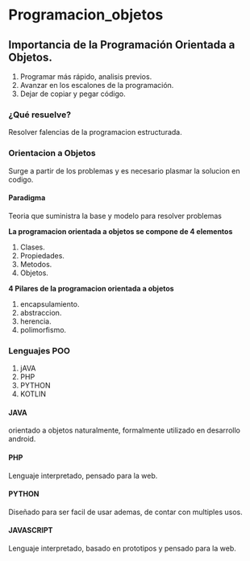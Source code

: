 # Programacion_objetos
## Importancia de la Programación Orientada a Objetos.
1. Programar más rápido, analisis previos.
2. Avanzar en los escalones de la programación.
3. Dejar de copiar y pegar código.

### ¿Qué resuelve?
Resolver falencias de la programacion estructurada.
### Orientacion a Objetos
Surge a partir de los problemas y es necesario plasmar la solucion en codigo.
#### Paradigma
Teoria que suministra la base y modelo para resolver problemas

**La programacion orientada a objetos se compone de 4 elementos**
1. Clases.
2. Propiedades.
3. Metodos.
4. Objetos.

**4 Pilares de la programacion orientada a objetos**
1. encapsulamiento.
2. abstraccion.
3. herencia.
4. polimorfismo.
### Lenguajes POO
1. jAVA
2. PHP
3. PYTHON
4. KOTLIN
#### JAVA
orientado a objetos naturalmente, formalmente utilizado en desarrollo android.
#### PHP
Lenguaje interpretado, pensado para la web.
#### PYTHON
Diseñado para ser facil de usar ademas, de contar con multiples usos.
#### JAVASCRIPT
Lenguaje interpretado, basado en prototipos y pensado para la web.

